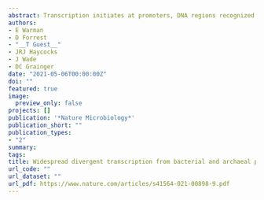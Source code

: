 ```yaml
---
abstract: Transcription initiates at promoters, DNA regions recognized by a DNA-dependent RNA polymerase. We previously identified horizontally acquired *Escherichia coli* promoters from which the direction of transcription was unclear. In the present study, we show that more than half of these promoters are bidirectional and drive divergent transcription. Using genome-scale approaches, we demonstrate that 19% of all transcription start sites detected in *E. coli* are associated with a bidirectional promoter. Bidirectional promoters are similarly common in diverse bacteria and archaea, and have inherent symmetry; specific bases required for transcription initiation are reciprocally co-located on opposite DNA strands. Bidirectional promoters enable co-regulation of divergent genes and are enriched in both intergenic and horizontally acquired regions. Divergent transcription is conserved among bacteria, archaea and eukaryotes, but the underlying mechanisms for bidirectionality are different.
authors:
- E Warman
- D Forrest
- "__T Guest__"
- JRJ Haycocks
- J Wade
- DC Grainger
date: "2021-05-06T00:00:00Z"
doi: ""
featured: true
image:
  preview_only: false
projects: []
publication: '*Nature Microbiology*'
publication_short: ""
publication_types:
- "2"
summary:
tags:
title: Widespread divergent transcription from bacterial and archaeal promoters is a consequence of DNA-sequence symmetry
url_code: ""
url_dataset: ""
url_pdf: https://www.nature.com/articles/s41564-021-00898-9.pdf
---
```

